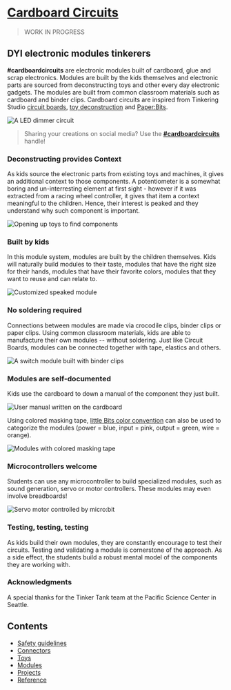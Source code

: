 # [Cardboard Circuits](https://microsoft.github.io/cardboard-circuits/)

> WORK IN PROGRESS

## DYI electronic modules tinkerers

**#cardboardcircuits** are electronic modules built of cardboard, glue and scrap electronics. Modules are built by the kids themselves and electronic parts are sourced from deconstructing toys and other every day electronic gadgets. The modules are built from common classroom materials such as cardboard and binder clips. Cardboard circuits are inspired from Tinkering Studio [circuit boards](https://tinkering.exploratorium.edu/sites/default/files/Instructions/circuit_boards.pdf), [toy deconstruction](https://tinkering.exploratorium.edu/sites/default/files/Instructions/toy_take_apart_0.pdf) and [Paper:Bits](http://plakkenenknippen.nl/paper-bits-vrolijk-en-goedkoop/).

![A LED dimmer circuit]({{site.baseurl}}/assets/leddimmer.gif)

> Sharing your creations on social media? Use the **[#cardboardcircuits](https://twitter.com/search?q=%23cardboardcircuits)** handle!

### Deconstructing provides Context

As kids source the electronic parts from existing toys and machines, it gives an additional context to those components. A potentiometer is a somewhat boring and un-interresting element at first sight - however if it was extracted from a racing wheel controller, it gives that item a context meaningful to the children. Hence, their interest is peaked and they understand why such component is important.

![Opening up toys to find components]({{site.baseurl}}/assets/toydeconstruction.JPG)

### Built by kids

In this module system, modules are built by the children themselves. Kids will naturally build modules to their taste, modules that have the right size for their hands, modules that have their favorite colors, modules that they want to reuse and can relate to.

![Customized speaked module]({{site.baseurl}}/assets/speakermod.JPG)

### No soldering required

Connections between modules are made via crocodile clips, binder clips or paper clips. Using common classroom materials, kids are able to manufacture their own modules -- without soldering. Just like Circuit Boards, modules can be connected together with tape, elastics and others.

![A switch module built with binder clips]({{site.baseurl}}/assets/switchbare.jpg)

### Modules are self-documented

Kids use the cardboard to down a manual of the component
they just built.

![User manual written on the cardboard]({{site.baseurl}}/assets/usbpower2.jpg)

Using colored masking tape, [little Bits color convention](http://discuss.littlebits.cc/t/what-do-the-different-colors-of-modules-mean/157) can
also be used to categorize the modules (power = blue, input = pink, output = green, wire = orange).

![Modules with colored masking tape]({{site.baseurl}}/assets/coloredmodules.jpg)

### Microcontrollers welcome

Students can use any microcontroller to build specialized modules, such as sound generation, servo or motor controllers. These modules may even involve breadboards!

![Servo motor controlled by micro:bit]({{site.baseurl}}/assets/microbitservo.JPG)

### Testing, testing, testing

As kids build their own modules, they are constantly encourage to test their circuits. Testing and validating a module is cornerstone of the approach. As a side effect, the students build a robust mental model of the components they are working with.

### Acknowledgments

A special thanks for the Tinker Tank team at the Pacific Science Center in Seattle. 

## Contents

* [Safety guidelines]({{site.baseurl}}/safety)
* [Connectors]({{site.baseurl}}/connectors)
* [Toys]({{site.baseurl}}/toys)
* [Modules]({{site.baseurl}}/modules)
* [Projects]({{site.baseurl}}/projects)
* [Reference]({{site.baseurl}}/reference)

